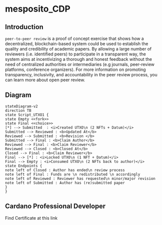 # mesposito_CDP

## Introduction
`peer-to-peer review` is a proof of concept exercise that shows how a decentralized, blockchain-based system could be used to establish the quality and credibility of academic papers. By allowing a large number of reviewers (i.e. identified peers) to participate in a transparent way, the system aims at incentivizing a thorough and honest feedback without the need of centralized authorities or intermediaries (e.g journals, peer-review platforms, conference organizers). For more information on promoting transparency, inclusivity, and accountability in the peer review process, you can learn more about open peer review.

## Diagram

```mermaid
stateDiagram-v2
direction TB
state Script_UTXO1 {
state Empty <<fork>>
state Final <<choice>>
[*] --> Submitted  : <i>Created UTXO\n (2 NFTs + Datum)</i>  
Submitted --> Reviewed : <b>Updated At</b> 
Reviewed --> Submitted : <b>Revision </b> 
Submitted --> Final : <b>Claim Author</b> 
Reviewed --> Final : <b>Claim Reviewer</b> 
Reviewed --> Closed : <b>Closed At</b> 
Closed --> Final : <b>Claim Reviewer</b> 
Final --> [*] : <i>Locked UTXO\n (1 NFT + Datum)</i> 
Final --> Empty : <i>Consumed UTXO\n (2 NFTs back to author)</i> 
state Endpoints {
note left of Closed : Author has ended\n review process
note left of Final : Funds are \n redistributed \n accordingly
note left of Reviewed : Reviewer has requested\n minor/major revision
note left of Submitted : Author has (re)submitted paper
}
}
```

## Cardano Professional Developer 
Find Certificate at this link